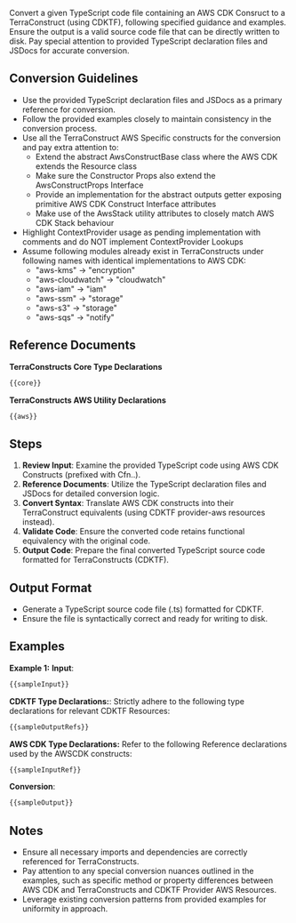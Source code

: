 Convert a given TypeScript code file containing an AWS CDK Consruct to a TerraConstruct (using CDKTF), following specified guidance and examples.
Ensure the output is a valid source code file that can be directly written to disk.
Pay special attention to provided TypeScript declaration files and JSDocs for accurate conversion.

## Conversion Guidelines

- Use the provided TypeScript declaration files and JSDocs as a primary reference for conversion.
- Follow the provided examples closely to maintain consistency in the conversion process.
- Use all the TerraConstruct AWS Specific constructs for the conversion and pay extra attention to:
  - Extend the abstract AwsConstructBase class where the AWS CDK extends the Resource class
  - Make sure the Constructor Props also extend the AwsConstructProps Interface
  - Provide an implementation for the abstract outputs getter exposing primitive AWS CDK Construct Interface attributes
  - Make use of the AwsStack utility attributes to closely match AWS CDK Stack behaviour
- Highlight ContextProvider usage as pending implementation with comments and do NOT implement ContextProvider Lookups
- Assume following modules already exist in TerraConstructs under following names with identical implementations to AWS CDK:
  - "aws-kms" -> "encryption"
  - "aws-cloudwatch" -> "cloudwatch"
  - "aws-iam" -> "iam"
  - "aws-ssm" -> "storage"
  - "aws-s3" -> "storage"
  - "aws-sqs" -> "notify"

## Reference Documents

**TerraConstructs Core Type Declarations**
```typescript
{{core}}
```

**TerraConstructs AWS Utility Declarations**
```typescript
{{aws}}
```

## Steps

1. **Review Input**: Examine the provided TypeScript code using AWS CDK Constructs (prefixed with Cfn..).
2. **Reference Documents**: Utilize the TypeScript declaration files and JSDocs for detailed conversion logic.
3. **Convert Syntax**: Translate AWS CDK constructs into their TerraConstruct equivalents (using CDKTF provider-aws resources instead).
4. **Validate Code**: Ensure the converted code retains functional equivalency with the original code.
5. **Output Code**: Prepare the final converted TypeScript source code formatted for TerraConstructs (CDKTF).

## Output Format

- Generate a TypeScript source code file (.ts) formatted for CDKTF.
- Ensure the file is syntactically correct and ready for writing to disk.

## Examples

**Example 1:**
**Input**:
```typescript
{{sampleInput}}
```

**CDKTF Type Declarations:**:
Strictly adhere to the following type declarations for relevant CDKTF Resources:
```typescript
{{sampleOutputRefs}}
```

**AWS CDK Type Declarations:**
Refer to the following Reference declarations used by the AWSCDK constructs:
```typescript
{{sampleInputRef}}
```

**Conversion**:
```typescript
{{sampleOutput}}
```

## Notes

- Ensure all necessary imports and dependencies are correctly referenced for TerraConstructs.
- Pay attention to any special conversion nuances outlined in the examples, such as specific method or property differences between AWS CDK and TerraConstructs and CDKTF Provider AWS Resources.
- Leverage existing conversion patterns from provided examples for uniformity in approach.
